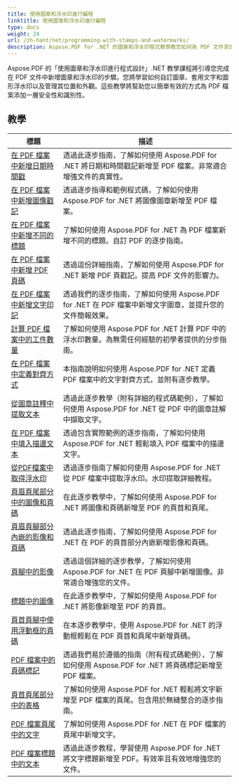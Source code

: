```yaml
---
title: 使用圖章和浮水印進行編程
linktitle: 使用圖章和浮水印進行編程
type: docs
weight: 24
url: /zh-hant/net/programming-with-stamps-and-watermarks/
description: Aspose.PDF for .NET 的圖章和浮水印程式教學教您如何為 PDF 文件添加安全性和個人化元素。
---
```


Aspose.PDF 的「使用圖章和浮水印進行程式設計」.NET 教學課程將引導您完成在 PDF 文件中新增圖章和浮水印的步驟。您將學習如何自訂圖章、套用文字和圖形浮水印以及管理其位置和外觀。這些教學將幫助您以簡單有效的方式為 PDF 檔案添加一層安全性和識別性。

## 教學
| 標題 | 描述 |
| --- | --- | 
| [在 PDF 檔案中新增日期時間戳](./add-date-time-stamp/) | 透過此逐步指南，了解如何使用 Aspose.PDF for .NET 將日期和時間戳記新增至 PDF 檔案。非常適合增強文件的真實性。 |  
| [在 PDF 檔案中新增圖像戳記](./add-image-stamp/) | 透過逐步指導和範例程式碼，了解如何使用 Aspose.PDF for .NET 將圖像圖章新增至 PDF 檔案。 |  
| [在 PDF 檔案中新增不同的標題](./adding-different-headers/) | 了解如何使用 Aspose.PDF for .NET 為 PDF 檔案新增不同的標題。自訂 PDF 的逐步指南。 |  
| [在 PDF 檔案中新增 PDF 頁碼](./add-pdf-page-stamp/) | 透過這份詳細指南，了解如何使用 Aspose.PDF for .NET 新增 PDF 頁戳記。提高 PDF 文件的影響力。 |  
| [在 PDF 檔案中新增文字印記](./add-text-stamp/) | 透過我們的逐步指南，了解如何使用 Aspose.PDF for .NET 在 PDF 檔案中新增文字圖章，並提升您的文件簡報效果。 |  
| [計算 PDF 檔案中的工件數量](./counting-artifacts/) | 了解如何使用 Aspose.PDF for .NET 計算 PDF 中的浮水印數量。為無需任何經驗的初學者提供的分步指南。 |  
| [在 PDF 檔案中定義對齊方式](./define-alignment/) | 本指南說明如何使用 Aspose.PDF for .NET 定義 PDF 檔案中的文字對齊方式，並附有逐步教學。 |  
| [從圖章註釋中提取文本](./extract-text-from-stamp-annotation/) | 透過此逐步教學（附有詳細的程式碼範例），了解如何使用 Aspose.PDF for .NET 從 PDF 中的圖章註解中擷取文字。 |  
| [在 PDF 檔案中填入描邊文本](./fill-stroke-text/) | 透過包含實際範例的逐步指南，了解如何使用 Aspose.PDF for .NET 輕鬆填入 PDF 檔案中的描邊文字。 |  
| [從PDF檔案中取得浮水印](./get-watermark/) | 透過逐步指南了解如何使用 Aspose.PDF for .NET 從 PDF 檔案中提取浮水印。水印提取詳細教程。 |  
| [頁眉頁尾部分中的圖像和頁碼](./image-and-page-number-in-header-footer-section/) | 在此逐步教學中，了解如何使用 Aspose.PDF for .NET 將圖像和頁碼新增至 PDF 的頁首和頁尾。 |  
| [頁眉頁腳部分內嵌的影像和頁碼](./image-and-page-number-in-header-footer-section-inline/) | 透過此逐步指南，了解如何使用 Aspose.PDF for .NET 在 PDF 的頁首部分內嵌新增影像和頁碼。 |  
| [頁腳中的影像](./image-in-footer/) | 透過這個詳細的逐步教學，了解如何使用 Aspose.PDF for .NET 在 PDF 頁腳中新增圖像。非常適合增強您的文件。 |  
| [標題中的圖像](./image-in-header/) | 在此逐步教學中，了解如何使用 Aspose.PDF for .NET 將影像新增至 PDF 的頁首。 |  
| [頁首頁腳中使用浮動框的頁碼](./page-number-in-header-footer-using-floating-box/) | 在本逐步教學中，使用 Aspose.PDF for .NET 的浮動框輕鬆在 PDF 頁首和頁尾中新增頁碼。 |  
| [PDF 檔案中的頁碼標記](./page-number-stamps/) | 透過我們易於遵循的指南（附有程式碼範例），了解如何使用 Aspose.PDF for .NET 將頁碼標記新增至 PDF 檔案。 |  
| [頁首頁尾部分中的表格](./table-in-header-footer-section/) | 了解如何使用 Aspose.PDF for .NET 輕鬆將文字新增至 PDF 檔案的頁尾。包含用於無縫整合的逐步指南。 |  
| [PDF 檔案頁尾中的文字](./text-in-footer/) | 了解如何使用 Aspose.PDF for .NET 在 PDF 檔案的頁尾中新增文字。 |  
| [PDF 檔案標題中的文本](./text-in-header/) | 透過此逐步教程，學習使用 Aspose.PDF for .NET 將文字標題新增至 PDF。有效率且有效地增強您的文件。 |  